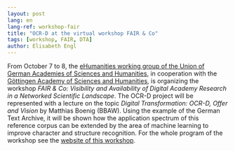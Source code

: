 ```yaml
---
layout: post
lang: en
lang-ref: workshop-fair
title: "OCR-D at the virtual workshop FAIR & Co"
tags: [workshop, FAIR, DTA]
author: Elisabeth Engl
---
```


From October 7 to 8, the [eHumanities working group of the Union of German Academies of Sciences and Humanities](https://www.akademienunion.de/en/working-groups/working-group-on-ehumanities/),
in cooperation with the [Göttingen Academy of Sciences and Humanities](https://adw-goe.de/en/home/),
is organizing the workshop *FAIR & Co: Visibility and Availability of Digital Academy Research in a Networked Scientific Landscape*.
The OCR-D project will be represented with a lecture on the topic *Digital Transformation: OCR-D, Offer and Vision* by Matthias Boenig (BBAW).
Using the example of the German Text Archive, it will be shown how the application spectrum of this reference
corpus can be extended by the area of machine learning to improve character and structure
recognition. For the whole program of the workshop see the [website of this workshop](https://workshop.adw-goe.de/programm/).
